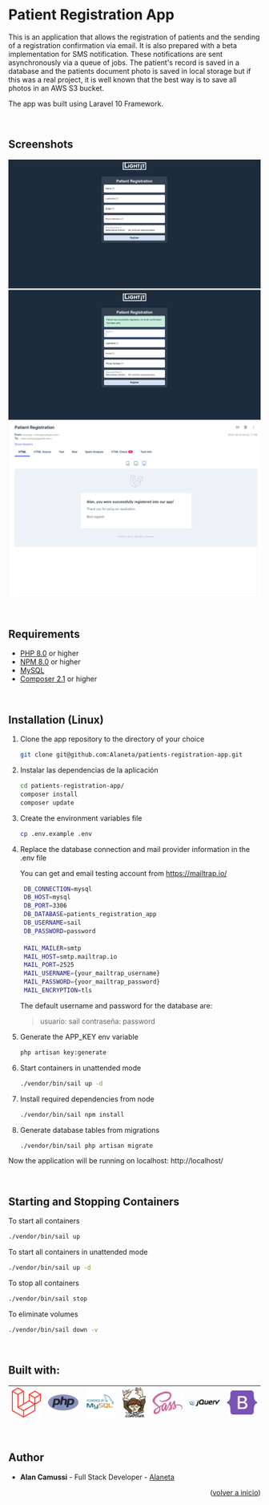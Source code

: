 <div id="top"></div>

# Patient Registration App
This is an application that allows the registration of patients and the sending of a registration confirmation via email.
It is also prepared with a beta implementation for SMS notification. These notifications are sent asynchronously via a 
queue of jobs. The patient's record is saved in a database and the patients document photo is saved in local storage but
if this was a real project, it is well known that the best way is to save all photos in an AWS S3 bucket.

The app was built using Laravel 10 Framework.

<br>

## Screenshots

![Registration](public/img/readme/screenshots/registration.png)
![Registration Success](public/img/readme/screenshots/registration-success.png)
![Registration Email](public/img/readme/screenshots/registration-email.png)

<br>

## Requirements
* [PHP 8.0](https://www.php.net/downloads.php) or higher
* [NPM 8.0](https://docs.npmjs.com/getting-started) or higher
* [MySQL](https://www.mysql.com/downloads/)
* [Composer 2.1](https://getcomposer.org/download/) or higher

<br>

## Installation (Linux)
1. Clone the app repository to the directory of your choice
   ```sh
   git clone git@github.com:Alaneta/patients-registration-app.git
   ```

2. Instalar las dependencias de la aplicación
   ```sh
   cd patients-registration-app/
   composer install
   composer update
   ```

3. Create the environment variables file
   ```sh
   cp .env.example .env
   ```

4. Replace the database connection and mail provider information in the .env file

   You can get and email testing account from https://mailtrap.io/
   ```sh
    DB_CONNECTION=mysql
    DB_HOST=mysql
    DB_PORT=3306
    DB_DATABASE=patients_registration_app
    DB_USERNAME=sail
    DB_PASSWORD=password
   
    MAIL_MAILER=smtp
    MAIL_HOST=smtp.mailtrap.io
    MAIL_PORT=2525
    MAIL_USERNAME={your_mailtrap_username}
    MAIL_PASSWORD={yoor_mailtrap_password}
    MAIL_ENCRYPTION=tls
   ```
   The default username and password for the database are:
   > usuario: sail
   > contraseña: password

5. Generate the APP_KEY env variable
   ```sh
   php artisan key:generate
   ```

6. Start containers in unattended mode
    ```sh
    ./vendor/bin/sail up -d
    ```
7. Install required dependencies from node
    ```sh
    ./vendor/bin/sail npm install
    ```
8. Generate database tables from migrations
    ```sh
    ./vendor/bin/sail php artisan migrate
    ```

Now the application will be running on localhost: http://localhost/

<br>

## Starting and Stopping Containers
To start all containers
```sh
./vendor/bin/sail up
```

To start all containers in unattended mode
```sh
./vendor/bin/sail up -d
```

To stop all containers
```sh
./vendor/bin/sail stop
```

To eliminate volumes
```sh
./vendor/bin/sail down -v
```

<br>

## Built with:
| [![Laravel 10](public/img/readme/logos/laravel-2.svg)](https://laravel.com/) | [![PHP](public/img/readme/logos/php-1.svg)](https://www.php.net/) | [![MySQL](public/img/readme/logos/mysql-2.svg)](https://www.mysql.com/) | [![Composer](public/img/readme/logos/composer.svg)](https://getcomposer.org/) | [![Sass](public/img/readme/logos/sass-1.svg)](https://sass-lang.com/) | [![jQuery](public/img/readme/logos/jquery-1.svg)](https://jquery.com/) | [![Bootstrap](public/img/readme/logos/bootstrap-5-1.svg)](https://getbootstrap.com/) |
|------------------------------------------------------------------------------|-------------------------------------------------------------------|-------------------------------------------------------------------------|-------------------------------------------------------------------------------|-----------------------------------------------------------------------|------------------------------------------------------------------------|--------------------------------------------------------------------------------------|

<br>

## Author
* **Alan Camussi** - Full Stack Developer - [Alaneta](https://github.com/Alaneta)

<p align="right">(<a href="#top">volver a inicio</a>)</p>

<br>

